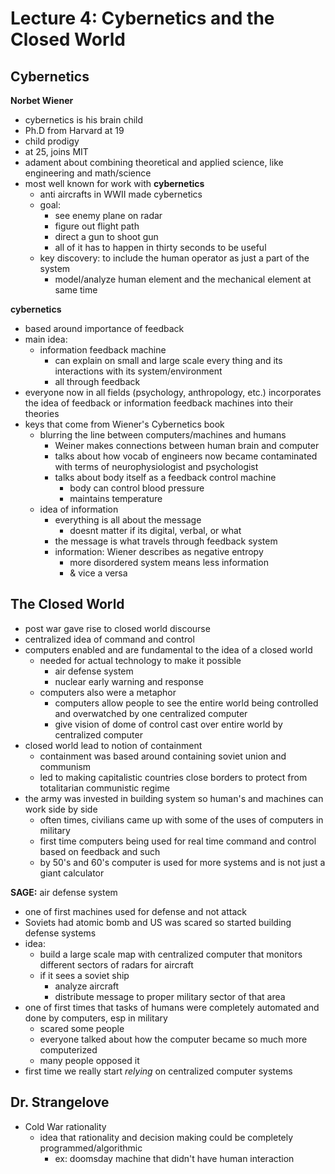 # Lecture 4: Cybernetics and the Closed World

## Cybernetics
__Norbet Wiener__
- cybernetics is his brain child
- Ph.D from Harvard at 19
- child prodigy
- at 25, joins MIT
- adament about combining theoretical and applied science, like engineering and
    math/science
- most well known for work with __cybernetics__
    - anti aircrafts in WWII made cybernetics
    - goal:
        - see enemy plane on radar
        - figure out flight path
        - direct a gun to shoot gun
        - all of it has to happen in thirty seconds to be useful
    - key discovery: to include the human operator as just a part of the system
        - model/analyze human element and the mechanical element at same time

__cybernetics__
- based around importance of feedback
- main idea:
    - information feedback machine
        - can explain on small and large scale every thing and its
            interactions with its system/environment
        - all through feedback
- everyone now in all fields (psychology, anthropology, etc.)
    incorporates the idea of feedback or information feedback machines
    into their theories
- keys that come from Wiener's Cybernetics book
    - blurring the line between computers/machines and humans
        - Weiner makes connections between human brain and computer
        - talks about how vocab of engineers now became contaminated with
            terms of neurophysiologist and psychologist
        - talks about body itself as a feedback control machine
            - body can control blood pressure
            - maintains temperature
    - idea of information
        - everything is all about the message
            - doesnt matter if its digital, verbal, or what
        - the message is what travels through feedback system
        - information: Wiener describes as negative entropy
            - more disordered system means less information
            - & vice a versa

## The Closed World
- post war gave rise to closed world discourse
- centralized idea of command and control
- computers enabled and are fundamental to the idea of a closed world
    - needed for actual technology to make it possible
        - air defense system
        - nuclear early warning and response
    - computers also were a metaphor
        - computers allow people to see the entire world being controlled and
            overwatched by one centralized computer
        - give vision of dome of control cast over entire world by centralized
            computer
- closed world lead to notion of containment
    - containment was based around containing soviet union and communism
    - led to making capitalistic countries close borders to protect from
        totalitarian communistic regime
- the army was invested in building system so human's and machines can work
    side by side
    - often times, civilians came up with some of the uses of computers in
        military
    - first time computers being used for real time command and control based
        on feedback and such
    - by 50's and 60's computer is used for more systems and is not just a
        giant calculator

__SAGE:__ air defense system
- one of first machines used for defense and not attack
- Soviets had atomic bomb and US was scared so started building defense
    systems
- idea:
    - build a large scale map with centralized computer that monitors
        different sectors of radars for aircraft
    - if it sees a soviet ship
        - analyze aircraft
        - distribute message to proper military sector of that area
- one of first times that tasks of humans were completely automated and
    done by computers, esp in military
    - scared some people
    - everyone talked about how the computer became so much more computerized
    - many people opposed it
- first time we really start *relying* on centralized computer systems

## Dr. Strangelove
- Cold War rationality
    - idea that rationality and decision making could be completely programmed/algorithmic
        - ex: doomsday machine that didn't have human interaction
